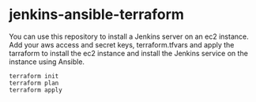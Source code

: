 # jenkins-ansible-terraform

You can use this repository to install a Jenkins server on an ec2 instance.
Add your aws access and secret keys, terraform.tfvars and apply the tarraform to install the ec2 instance and install the Jenkins service on the instance using Ansible.

```
terraform init
terraform plan
terraform apply
```
